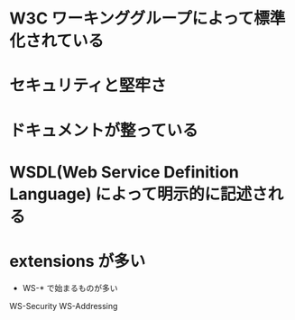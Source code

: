 # W3C ワーキンググループによって標準化されている



# セキュリティと堅牢さ



# ドキュメントが整っている





# WSDL(Web Service Definition Language) によって明示的に記述される






# extensions が多い

* WS-* で始まるものが多い

WS-Security
WS-Addressing
